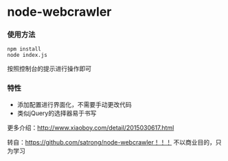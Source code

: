 ﻿# node-webcrawler

### 使用方法
```shell
npm install
node index.js
```
按照控制台的提示进行操作即可

### 特性
- 添加配置进行界面化，不需要手动更改代码
- 类似jQuery的选择器易于书写 

更多介绍：http://www.xiaoboy.com/detail/2015030617.html

转自：https://github.com/satrong/node-webcrawler！！！ 不以商业目的，只为学习
